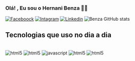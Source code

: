 ### Olá! , Eu sou o Hernani Benza 🙋‍♂️
 [![Faceboock](https://img.shields.io/badge/Facebook-1877F2?style=for-the-badge&logo=facebook&logoColor=white)](https://facebook.com)
[![Intagram](https://img.shields.io/badge/Instagram-E4405F?style=for-the-badge&logo=instagram&logoColor=white)](https://instagram.com/sujeitoprogramador)
[![Linkedin](https://img.shields.io/badge/LinkedIn-0077B5?style=for-the-badge&logo=linkedin&logoColor=white)](https://linkedin.com/sujeitoprogramador)
![Benza GitHub stats](https://github-readme-stats.vercel.app/api?username=iosadeveloper&show_icons=true&theme=radical)
## Tecnologias que uso no dia a dia
<div style="display: inline-block"><br>
  <img  align ="center" alt="html5"  src="https://img.shields.io/badge/HTML5-E34F26?style=for-the-badge&logo=html5&logoColor=white">
 <img  align ="center" alt="html5"  src="https://img.shields.io/badge/CSS3-1572B6?style=for-the-badge&logo=css3&logoColor=white">
 <img  align ="center" alt="javascript"  src="https://img.shields.io/badge/JavaScript-F7DF1E?style=for-the-badge&logo=javascript&logoColor=black">
 <img  align ="center" alt="html5"  src="https://img.shields.io/badge/Python-3776AB?style=for-the-badge&logo=python&logoColor=white">
 <img  align ="center" alt="html5"  src="https://img.shields.io/badge/Java-ED8B00?style=for-the-badge&logo=openjdk&logoColor=white">
 </div>

